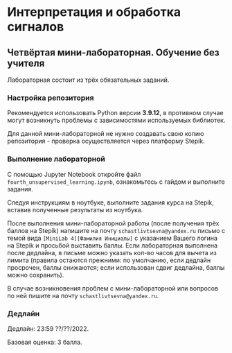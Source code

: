 # Интерпретация и обработка сигналов

## Четвёртая мини-лабораторная. Обучение без учителя

Лабораторная состоит из трёх обязательных заданий.

### Настройка репозитория

Рекомендуется использовать Python версии **3.9.12**, в противном случае могут возникнуть проблемы
с зависимостями используемых библиотек.

Для данной мини-лабораторной не нужно создавать свою копию репозитория - проверка
осуществляется через платформу Stepik.

### Выполнение лабораторной

С помощью Jupyter Notebook откройте файл `fourth_unsupervised_learning.ipynb`, ознакомьтесь
с гайдом и выполните задания.

Следуя инструкциям в ноутбуке, выполните задания курса на Stepik, вставив полученные результаты
из ноутбука.

После выполнения мини-лабораторной работы (после получения трёх баллов на Stepik) напишите
на почту `schastlivtsevna@yandex.ru` письмо с темой вида `[MiniLab 4][Фамилия Инициалы]` с
указанием Вашего логина на Stepik и просьбой выставить баллы. Если лабораторная выполнена после
дедлайна, в письме можно указать кол-во часов для вычета из лимита (правила остаются прежними:
по умолчанию, если дедлайн просрочен, баллы снижаются; если использован сдвиг дедлайна, баллы
можно сохранить).

В случае возникновения проблем с мини-лабораторной или вопросов по ней пишите на почту
`schastlivtsevna@yandex.ru`.


### Дедлайн

Дедлайн: 23:59 ??/??/2022.

Базовая оценка: 3 балла.
